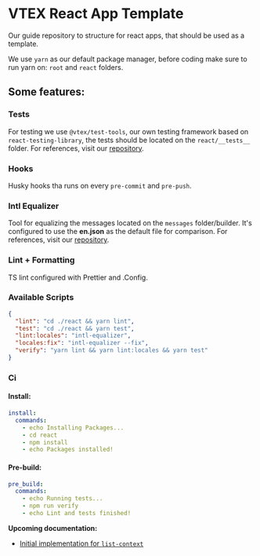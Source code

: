 # VTEX React App Template

Our guide repository to structure for react apps, that should be used as a template.

We use `yarn` as our default package manager, before coding make sure to run yarn on: `root` and `react` folders.

## Some features:

### Tests

For testing we use `@vtex/test-tools`, our own testing framework based on `react-testing-library`, the tests should be located on the `react/__tests__` folder. For references, visit our [repository](https://github.com/vtex/test-tools).

### Hooks

Husky hooks tha runs on every `pre-commit` and `pre-push`.

### Intl Equalizer

Tool for equalizing the messages located on the `messages` folder/builder. It's configured to use the **en.json** as the default file for comparison. For references, visit our [repository](https://github.com/vtex/intl-equalizer).

### Lint + Formatting

TS lint configured with Prettier and .Config.

### Available Scripts

```json
{
  "lint": "cd ./react && yarn lint",
  "test": "cd ./react && yarn test",
  "lint:locales": "intl-equalizer",
  "locales:fix": "intl-equalizer --fix",
  "verify": "yarn lint && yarn lint:locales && yarn test"
}
```

### Ci

#### Install:

```yml
install:
  commands:
    - echo Installing Packages...
    - cd react
    - npm install
    - echo Packages installed!
```

#### Pre-build:

```yml
pre_build:
  commands:
    - echo Running tests...
    - npm run verify
    - echo Lint and tests finished!
```


**Upcoming documentation:**

 - [Initial implementation for `list-context`](https://github.com/vtex-apps/list-context/pull/1)